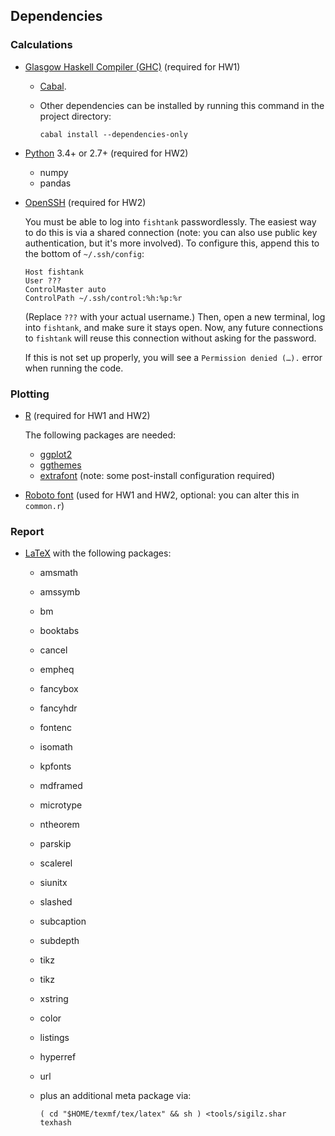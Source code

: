 Dependencies
------------

### Calculations

  - [Glasgow Haskell Compiler (GHC)](https://haskell.org/ghc)
    (required for HW1)

      - [Cabal](https://haskell.org/cabal).

      - Other dependencies can be installed by running this command in the
        project directory:

            cabal install --dependencies-only

  - [Python](https://python.org) 3.4+ or 2.7+
    (required for HW2)

      - numpy
      - pandas

  - [OpenSSH](http://openssh.com)
    (required for HW2)

    You must be able to log into `fishtank` passwordlessly.  The easiest way
    to do this is via a shared connection (note: you can also use public key
    authentication, but it's more involved).  To configure this, append this
    to the bottom of `~/.ssh/config`:

        Host fishtank
        User ???
        ControlMaster auto
        ControlPath ~/.ssh/control:%h:%p:%r

    (Replace `???` with your actual username.)  Then, open a new terminal, log
    into `fishtank`, and make sure it stays open.  Now, any future connections
    to `fishtank` will reuse this connection without asking for the password.

    If this is not set up properly, you will see a `Permission denied (…).`
    error when running the code.

### Plotting

  - [R](http://r-project.org)
    (required for HW1 and HW2)

    The following packages are needed:

      - [ggplot2](http://ggplot2.org)
      - [ggthemes](https://github.com/jrnold/ggthemes)
      - [extrafont](https://github.com/wch/extrafont)
        (note: some post-install configuration required)

  - [Roboto font](https://developer.android.com/design/style/typography.html)
    (used for HW1 and HW2, optional: you can alter this in `common.r`)

### Report

  - [LaTeX](http://latex-project.org)
    with the following packages:

      - amsmath
      - amssymb
      - bm
      - booktabs
      - cancel
      - empheq
      - fancybox
      - fancyhdr
      - fontenc
      - isomath
      - kpfonts
      - mdframed
      - microtype
      - ntheorem
      - parskip
      - scalerel
      - siunitx
      - slashed
      - subcaption
      - subdepth
      - tikz
      - tikz
      - xstring

      - color
      - listings
      - hyperref
      - url

      - plus an additional meta package via:

            ( cd "$HOME/texmf/tex/latex" && sh ) <tools/sigilz.shar
            texhash

